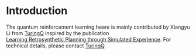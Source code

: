 # Introduction

The quantum reinforcement learning heare is mainly contributed by Xiangyu Li from [TuringQ](https://www.turingq.com/about-en.html) 
inspired by the publication  
[Learning Retrosynthetic Planning through Simulated Experience](https://pubs.acs.org/doi/10.1021/acscentsci.9b00055). For technical details, please contact [TuringQ](https://www.turingq.com/about-en.html).